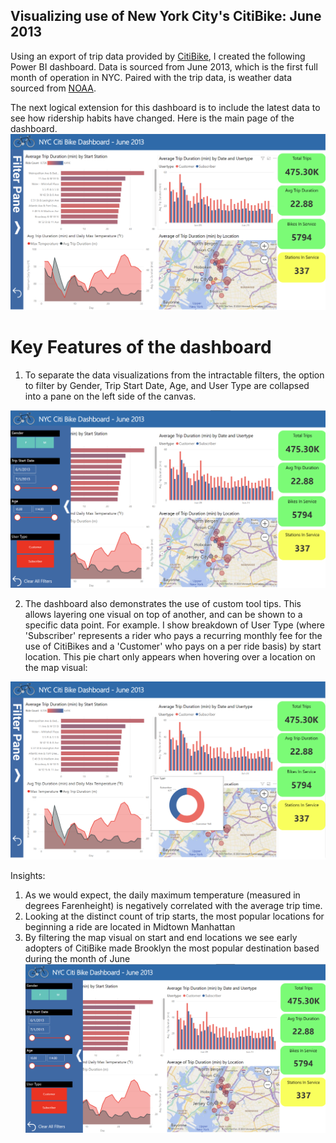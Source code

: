 ## Visualizing use of New York City's CitiBike: June 2013
Using an export of trip data provided by [CitiBike](https://citibikenyc.com/system-data), I created the following Power BI dashboard. Data is sourced from June 2013, which is the first full month of operation in NYC. Paired with the trip data, is weather data sourced from [NOAA](https://www.ncei.noaa.gov/cdo-web/datasets/GHCND/locations/CITY:US360019/detail).

 The next logical extension for this dashboard is to include the latest data to see how ridership habits have changed. Here is the main page of the dashboard. 
![dashboard](assets/images/Citi_bike_dashboard.png "CitiBike Power BI Dashboard")

# Key Features of the dashboard
1. To separate the data visualizations from the intractable  filters, the option to filter by Gender, Trip Start Date, Age, and User Type are collapsed into a pane on the left side of the canvas.

![dashboard](assets/images/Citi_bike_dashboard_expanded_filters.png "CitiBike Power BI Dashboard - Filters")

2. The dashboard also demonstrates the use of custom tool tips. This allows layering one visual on top of another, and can be shown to a specific data point. For example. I show breakdown of User Type (where 'Subscriber' represents a rider who pays a recurring monthly fee for the use of CitiBikes and a 'Customer' who pays on a per ride basis) by start location. This pie chart only appears when hovering over a location on the map visual:

![dashboard](assets/images/Citi_bike_dashboard_visible_tooltip.png "CitiBike Power BI Dashboard - Filters")

Insights:
1. As we would expect, the daily maximum temperature (measured in degrees Farenheight) is negatively correlated with the average trip time.
2. Looking at the distinct count of trip starts, the most popular locations for beginning a ride are located in Midtown Manhattan
3. By filtering the map visual on start and end locations we see early adopters of CitiBike made Brooklyn the most popular destination based during the month of June
![dashboard](assets/images/Citi_bike_dashboard_expanded_filters.png "CitiBike Power BI Dashboard - Filters")
